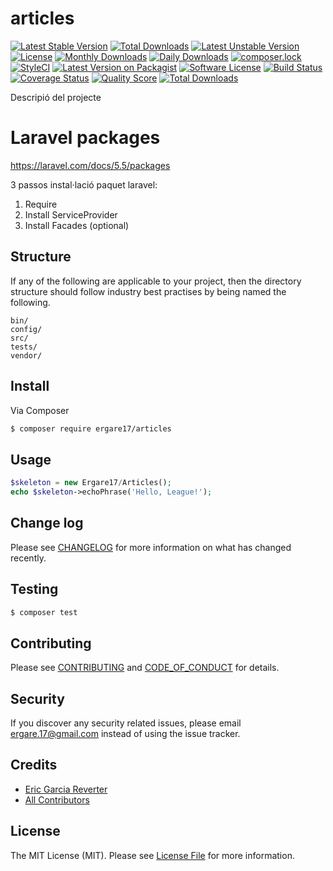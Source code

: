 # articles

[![Latest Stable Version](https://poser.pugx.org/ergare17/articles/v/stable)](https://packagist.org/packages/ergare17/articles)
[![Total Downloads](https://poser.pugx.org/ergare17/articles/downloads)](https://packagist.org/packages/ergare17/articles)
[![Latest Unstable Version](https://poser.pugx.org/ergare17/articles/v/unstable)](https://packagist.org/packages/ergare17/articles)
[![License](https://poser.pugx.org/ergare17/articles/license)](https://packagist.org/packages/ergare17/articles)
[![Monthly Downloads](https://poser.pugx.org/ergare17/articles/d/monthly)](https://packagist.org/packages/ergare17/articles)
[![Daily Downloads](https://poser.pugx.org/ergare17/articles/d/daily)](https://packagist.org/packages/ergare17/articles)
[![composer.lock](https://poser.pugx.org/ergare17/articles/composerlock)](https://packagist.org/packages/ergare17/articles)
[![StyleCI](https://styleci.io/repos/107276023/shield?branch=master)](https://styleci.io/repos/107276023)
[![Latest Version on Packagist][ico-version]][link-packagist]
[![Software License][ico-license]](LICENSE.md)
[![Build Status][ico-travis]][link-travis]
[![Coverage Status][ico-scrutinizer]][link-scrutinizer]
[![Quality Score][ico-code-quality]][link-code-quality]
[![Total Downloads][ico-downloads]][link-downloads]

Descripió del projecte

# Laravel packages

https://laravel.com/docs/5.5/packages

3 passos instal·lació paquet laravel:

1) Require
2) Install ServiceProvider
3) Install Facades (optional)

## Structure

If any of the following are applicable to your project, then the directory structure should follow industry best practises by being named the following.

```
bin/        
config/
src/
tests/
vendor/
```


## Install

Via Composer

``` bash
$ composer require ergare17/articles
```

## Usage

``` php
$skeleton = new Ergare17/Articles();
echo $skeleton->echoPhrase('Hello, League!');
```

## Change log

Please see [CHANGELOG](CHANGELOG.md) for more information on what has changed recently.

## Testing

``` bash
$ composer test
```

## Contributing

Please see [CONTRIBUTING](CONTRIBUTING.md) and [CODE_OF_CONDUCT](CODE_OF_CONDUCT.md) for details.

## Security

If you discover any security related issues, please email ergare.17@gmail.com instead of using the issue tracker.

## Credits

- [Eric Garcia Reverter][link-author]
- [All Contributors][link-contributors]

## License

The MIT License (MIT). Please see [License File](LICENSE.md) for more information.

[ico-version]: https://img.shields.io/packagist/v/ergare17/articles.svg?style=flat-square
[ico-license]: https://img.shields.io/badge/license-MIT-brightgreen.svg?style=flat-square
[ico-travis]: https://img.shields.io/travis/ergare17/articles/master.svg?style=flat-square
[ico-scrutinizer]: https://img.shields.io/scrutinizer/coverage/g/ergare17/articles.svg?style=flat-square
[ico-code-quality]: https://img.shields.io/scrutinizer/g/ergare17/articles.svg?style=flat-square
[ico-downloads]: https://img.shields.io/packagist/dt/ergare17/articles.svg?style=flat-square

[link-packagist]: https://packagist.org/packages/ergare17/articles
[link-travis]: https://travis-ci.org/ergare17/articles
[link-scrutinizer]: https://scrutinizer-ci.com/g/ergare17/articles/code-structure
[link-code-quality]: https://scrutinizer-ci.com/g/ergare17/articles
[link-downloads]: https://packagist.org/packages/ergare17/articles
[link-author]: https://github.com/eric98
[link-contributors]: ../../contributors
